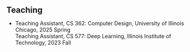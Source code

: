 <h1 id="teaching"></h1>

<h2 style="margin: 60px 0px 10px;">Teaching</h2>

<ul>
  <li>
    Teaching Assistant, CS 362: Computer Design, University of Illinois Chicago, 2025 Spring
  </li>
    Teaching Assistant, CS 577: Deep Learning, Illinois Institute of Technology, 2023 Fall
  </li>
</ul>

